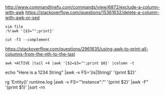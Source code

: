 
http://www.commandlinefu.com/commands/view/6872/exclude-a-column-with-awk
https://stackoverflow.com/questions/15361632/delete-a-column-with-awk-or-sed

    vim file
    :%!awk '{$3="";print}'

    cut -f3 --complement

https://stackoverflow.com/questions/2961635/using-awk-to-print-all-columns-from-the-nth-to-the-last

    awk +ACTIVE |tail +4 |awk '{$2=$3="";print $0}' |column -t


echo "Here is a 1234 String" |awk -v FS='(is|String)' '{print $2}'

rg 'Entity()' runtime.log |awk -v FS='"instance":"' '{print $2}' |awk -F\" '{print $1}' |sort -rn
